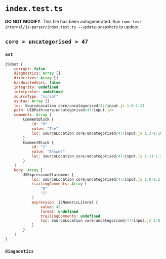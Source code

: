 # `index.test.ts`

**DO NOT MODIFY**. This file has been autogenerated. Run `rome test internal/js-parser/index.test.ts --update-snapshots` to update.

## `core > uncategorised > 47`

### `ast`

```javascript
JSRoot {
	corrupt: false
	diagnostics: Array []
	directives: Array []
	hasHoistedVars: false
	integrity: undefined
	interpreter: undefined
	sourceType: "script"
	syntax: Array []
	loc: SourceLocation core/uncategorised/47/input.js 1:0-1:21
	path: UIDPath<core/uncategorised/47/input.js>
	comments: Array [
		CommentBlock {
			id: "0"
			value: "The"
			loc: SourceLocation core/uncategorised/47/input.js 1:3-1:10
		}
		CommentBlock {
			id: "1"
			value: "Answer"
			loc: SourceLocation core/uncategorised/47/input.js 1:11-1:21
		}
	]
	body: Array [
		JSExpressionStatement {
			loc: SourceLocation core/uncategorised/47/input.js 1:0-1:2
			trailingComments: Array [
				"0"
				"1"
			]
			expression: JSNumericLiteral {
				value: 42
				format: undefined
				trailingComments: undefined
				loc: SourceLocation core/uncategorised/47/input.js 1:0-1:2
			}
		}
	]
}
```

### `diagnostics`

```

```
